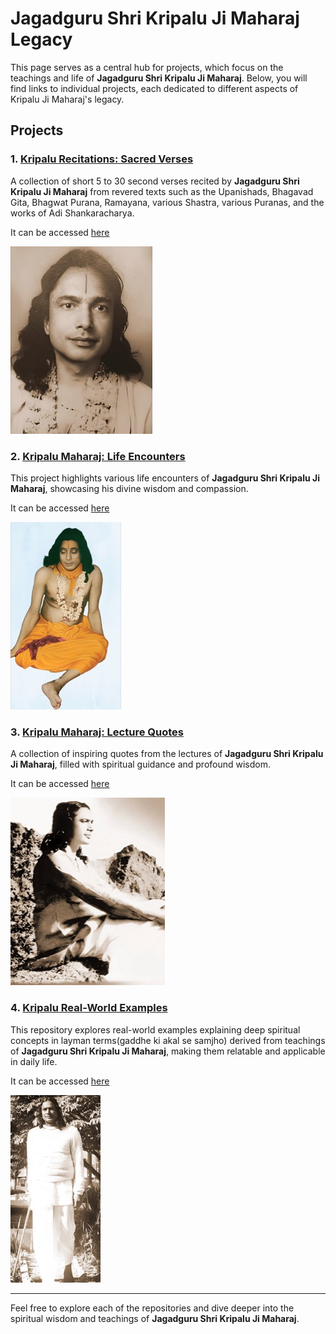 
# Jagadguru Shri Kripalu Ji Maharaj Legacy

This page serves as a central hub for projects, which focus on the teachings and life of **Jagadguru Shri Kripalu Ji Maharaj**. Below, you will find links to individual projects, each dedicated to different aspects of Kripalu Ji Maharaj's legacy.

## Projects

### 1. [Kripalu Recitations: Sacred Verses](https://github.com/kishoriji/kripalu_recitations_sacred_verses)

A collection of short 5 to 30 second verses recited by **Jagadguru Shri Kripalu Ji Maharaj** from revered texts such as the Upanishads, Bhagavad Gita, Bhagwat Purana, Ramayana, various Shastra, various Puranas, and the works of Adi Shankaracharya.

It can be accessed [here](https://kishoriji.github.io/kripalu_recitations_sacred_verses/)

![Kripalu Recitations: Sacred Verses](thumb_cover.jpg)

### 2. [Kripalu Maharaj: Life Encounters](https://github.com/kishoriji/kripalu_maharaj_life_encounters)

This project highlights various life encounters of **Jagadguru Shri Kripalu Ji Maharaj**, showcasing his divine wisdom and compassion.

It can be accessed [here](https://kishoriji.github.io/kripalu_maharaj_life_encounters/)

![Kripalu Maharaj: Life Encounters](thumb_cover_2.jpg)

### 3. [Kripalu Maharaj: Lecture Quotes](https://github.com/kishoriji/kripalu_maharaj_lecture_quotes)

A collection of inspiring quotes from the lectures of **Jagadguru Shri Kripalu Ji Maharaj**, filled with spiritual guidance and profound wisdom.

It can be accessed [here](https://kishoriji.github.io/kripalu_maharaj_lecture_quotes/)

![Kripalu Maharaj: Lecture Quotes](thumb_cover_3.jpg)

### 4. [Kripalu Real-World Examples](https://github.com/kishoriji/kripalu_real_word_examples)

This repository explores real-world examples explaining deep spiritual concepts in layman terms(gaddhe ki akal se samjho) derived from teachings of **Jagadguru Shri Kripalu Ji Maharaj**, making them relatable and applicable in daily life.

It can be accessed [here](https://kishoriji.github.io/kripalu_real_word_examples/)

![Kripalu Real-World Examples](thumb_cover_4.jpg)

---

Feel free to explore each of the repositories and dive deeper into the spiritual wisdom and teachings of **Jagadguru Shri Kripalu Ji Maharaj**.